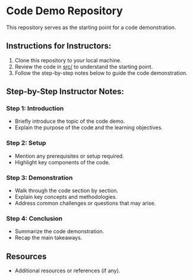 # Code Demo Repository

This repository serves as the starting point for a code demonstration.

## Instructions for Instructors:

1. Clone this repository to your local machine.
2. Review the code in [src/](src/) to understand the starting point.
3. Follow the step-by-step notes below to guide the code demonstration.

## Step-by-Step Instructor Notes:

### Step 1: Introduction
- Briefly introduce the topic of the code demo.
- Explain the purpose of the code and the learning objectives.

### Step 2: Setup
- Mention any prerequisites or setup required.
- Highlight key components of the code.

### Step 3: Demonstration
- Walk through the code section by section.
- Explain key concepts and methodologies.
- Address common challenges or questions that may arise.

### Step 4: Conclusion
- Summarize the code demonstration.
- Recap the main takeaways.

## Resources
- Additional resources or references (if any).
